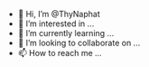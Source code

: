 - 👋 Hi, I’m @ThyNaphat
- 👀 I’m interested in ...
- 🌱 I’m currently learning ...
- 💞️ I’m looking to collaborate on ...
- 📫 How to reach me ...

<!---
ThyNaphat/ThyNaphat is a ✨ special ✨ repository because its `README.md` (this file) appears on your GitHub profile.
You can click the Preview link to take a look at your changes.
--->
